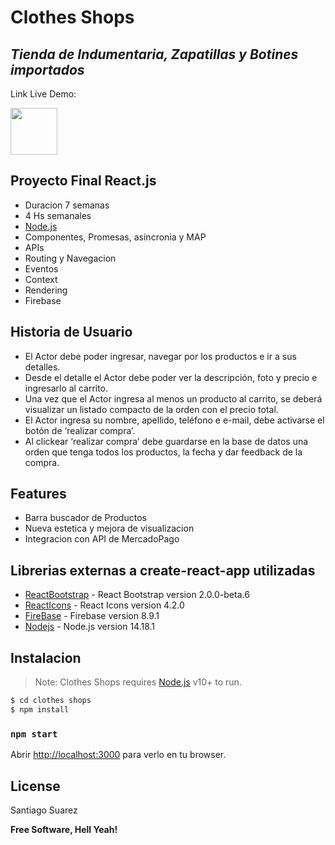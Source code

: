 # Clothes Shops
## _Tienda de Indumentaria, Zapatillas y Botines importados_

Link Live Demo: 

<a href="https://google.com.ar"> <img src="https://cdn-icons.flaticon.com/png/512/4000/premium/4000742.png?token=exp=1635203407~hmac=1ea82bf66657695dba016632389ad615" width="75"> </a>


## Proyecto Final React.js

- Duracion 7 semanas
- 4 Hs semanales
- <a href="https://nodejs.org/es/"> Node.js </a>
- Componentes, Promesas, asincronia y MAP
- APIs
- Routing y Navegacion
- Eventos
- Context
- Rendering
- Firebase

## Historia de Usuario

- El Actor debe poder ingresar, navegar por los productos e ir a sus detalles.
- Desde el detalle el Actor debe poder ver la descripción, foto y precio e ingresarlo al carrito.
- Una vez que el Actor ingresa al menos un producto al carrito, se deberá visualizar un listado compacto de la orden con el precio total.
- El Actor ingresa su nombre, apellido, teléfono e e-mail, debe activarse el botón de ‘realizar compra’.
- Al clickear ‘realizar compra’ debe guardarse en la base de datos una orden que tenga todos los productos, la fecha y dar feedback de la compra.

## Features

- Barra buscador de Productos
- Nueva estetica y mejora de visualizacion
- Integracion con API de MercadoPago

## Librerias externas a create-react-app utilizadas

- [ReactBootstrap] - React Bootstrap version 2.0.0-beta.6
- [ReactIcons] - React Icons version 4.2.0
- [FireBase] - Firebase version 8.9.1
- [Nodejs] - Node.js version 14.18.1

[ReactIcons]: <https://react-icons.github.io/react-icons/icons?name=ai>
[ReactBootstrap]: <https://react-bootstrap.github.io/>
[FireBase]: <https://firebase.google.com/?hl=es-419&gclid=CjwKCAjwq9mLBhB2EiwAuYdMtZI2IsyBl252oJEzKpKDVPkPKdywwyLsmWtxoXvBIrRXn65bM-HPChoC-9IQAvD_BwE&gclsrc=aw.ds>
[Nodejs]: <https://nodejs.org/es/>

## Instalacion

> Note: Clothes Shops requires [Node.js](https://nodejs.org/) v10+ to run.


```sh
$ cd clothes shops
$ npm install
```

### `npm start`

Abrir [http://localhost:3000](http://localhost:3000) para verlo en tu browser.

## License

Santiago Suarez

**Free Software, Hell Yeah!**

